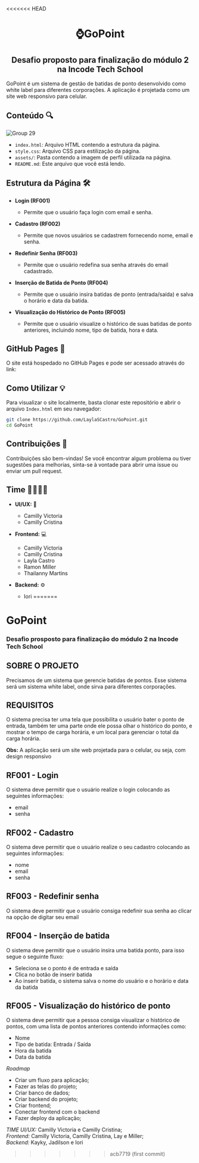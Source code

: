 <<<<<<< HEAD
<h1 align="center">⌚GoPoint</h1>
<h2 align="center">Desafio proposto para finalização do módulo 2 na Incode Tech School</h2>

GoPoint é um sistema de gestão de batidas de ponto desenvolvido como white label para diferentes corporações. A aplicação é projetada como um site web responsivo para celular.

## Conteúdo 🔍

![Group 29](https://github.com/LaylaSCastro/GoPoint/assets/150952875/ea77348d-7e91-493c-a7e1-e7af297a785c)

- `index.html`: Arquivo HTML contendo a estrutura da página.
- `style.css`: Arquivo CSS para estilização da página.
- `assets/`: Pasta contendo a imagem de perfil utilizada na página.
- `README.md`: Este arquivo que você está lendo.
  
## Estrutura da Página 🛠️

- **Login (RF001)**
  - Permite que o usuário faça login com email e senha.

- **Cadastro (RF002)**
  - Permite que novos usuários se cadastrem fornecendo nome, email e senha.

- **Redefinir Senha (RF003)**
  - Permite que o usuário redefina sua senha através do email cadastrado.

- **Inserção de Batida de Ponto (RF004)**
  - Permite que o usuário insira batidas de ponto (entrada/saída) e salva o horário e data da batida.

- **Visualização do Histórico de Ponto (RF005)**
  - Permite que o usuário visualize o histórico de suas batidas de ponto anteriores, incluindo nome, tipo de batida, hora e data.

## GitHub Pages 📄

O site está hospedado no GitHub Pages e pode ser acessado através do link: 

## Como Utilizar 💡

Para visualizar o site localmente, basta clonar este repositório e abrir o arquivo `Index.html` em seu navegador:

```bash
git clone https://github.com/LaylaSCastro/GoPoint.git
cd GoPoint
```

## Contribuições 🎉

Contribuições são bem-vindas! Se você encontrar algum problema ou tiver sugestões para melhorias, sinta-se à vontade para abrir uma issue ou enviar um pull request.

## Time 🫱🏻‍🫲🏽

- **UI/UX:** 🎨
  - Camilly Victoria
  - Camilly Cristina

- **Frontend:** 💻
  - Camilly Victoria
  - Camilly Cristina
  - Layla Castro
  - Ramon Miller
  - Thailanny Martins

- **Backend:** ⚙️
  - Iori
=======
# GoPoint
### Desafio prosposto para finalização do módulo 2 na Incode Tech School

## SOBRE O PROJETO

Precisamos de um sistema que gerencie batidas de pontos. Esse sistema será um sistema white label, onde sirva para diferentes corporações. 

## REQUISITOS

O sistema precisa ter uma tela que possibilita o usuário bater o ponto de entrada, também ter uma parte onde ele possa olhar o histórico do ponto, e mostrar o tempo de carga horária, e um local para gerenciar o total da carga horária.

**Obs:** A aplicação será um site web projetada para o celular, ou seja, com design responsivo

## RF001 - Login
O sistema deve permitir que o usuário realize o login colocando as seguintes informações:
- email
- senha

## RF002 - Cadastro
O sistema deve permitir que o usuário realize o seu cadastro colocando as seguintes informações:
- nome
- email
- senha

## RF003 - Redefinir senha
O sistema deve permitir que o usuário consiga redefinir sua senha ao clicar na opção de digitar seu email

## RF004 - Inserção de batida
O sistema deve permitir que o usuário insira uma batida ponto, para isso segue o seguinte fluxo:
- Seleciona se o ponto é de entrada e saída
- Clica no botão de inserir batida
- Ao inserir batida, o sistema salva o nome do usuário e o horário e data da batida

## RF005 - Visualização do histórico de ponto
O sistema deve permitir que a pessoa consiga visualizar o histórico de pontos, com uma lista de pontos anteriores contendo informações como:
- Nome
- Tipo de batida: Entrada / Saída
- Hora da batida
- Data da batida

*Roadmap*
- Criar um fluxo para aplicação;
- Fazer as telas do projeto;
- Criar banco de dados;
- Criar backend do projeto;
- Criar frontend;
- Conectar frontend com o backend
- Fazer deploy da aplicação;

 *TIME*
 *UI/UX:* Camilly Victoria e Camilly Cristina;<br>
 *Frontend:* Camilly Victoria, Camilly Cristina, Lay e Miller;<br>
 *Backend:* Kayky, Jadilson e Iori











>>>>>>> acb7719 (first commit)
